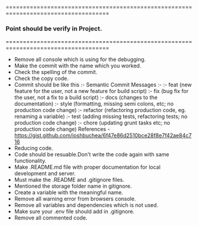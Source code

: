 ====================================================================================
### Point should be verify in Project.
====================================================================================

- Remove all console which is using for the debugging.
- Make the commit with the name which you worked.
- Check the spelling of the commit.
- Check the copy code.
- Commit should be like this :- Semantic Commit Messages :-
  :- feat (new feature for the user, not a new feature for build script)
  :- fix (bug fix for the user, not a fix to a build script)
  :- docs (changes to the documentation)
  :- style (formatting, missing semi colons, etc; no production code change)
  :- refactor (refactoring production code, eg. renaming a variable)
  :- test (adding missing tests, refactoring tests; no production code change)
  :- chore (updating grunt tasks etc; no production code change)
  References - https://gist.github.com/joshbuchea/6f47e86d2510bce28f8e7f42ae84c716
- Reducing code.
- Code should be resuable.Don't write the code again with same functionality.
- Make .README.md file with proper documentation for local development and server.
- Must make the .README and .gitignore files.
- Mentioned the storage folder name in gitignore.
- Create a variable with the meaningful name.
- Remove all warning error from browsers console.
- Remove all variables and dependencies which is not used.
- Make sure your .env file should add in .gitignore.
- Remove all commented code.
